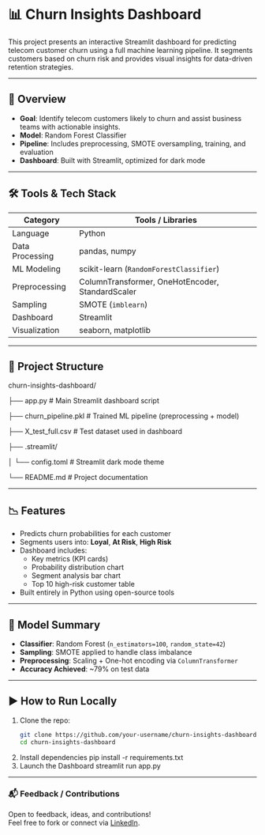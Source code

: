 # 📊 Churn Insights Dashboard

This project presents an interactive Streamlit dashboard for predicting telecom customer churn using a full machine learning pipeline. It segments customers based on churn risk and provides visual insights for data-driven retention strategies.

---

## 🚀 Overview

- **Goal**: Identify telecom customers likely to churn and assist business teams with actionable insights.
- **Model**: Random Forest Classifier
- **Pipeline**: Includes preprocessing, SMOTE oversampling, training, and evaluation
- **Dashboard**: Built with Streamlit, optimized for dark mode

---

## 🛠 Tools & Tech Stack

| Category          | Tools / Libraries                               |
|-------------------|--------------------------------------------------|
| Language          | Python                                           |
| Data Processing   | pandas, numpy                                    |
| ML Modeling       | scikit-learn (`RandomForestClassifier`)         |
| Preprocessing     | ColumnTransformer, OneHotEncoder, StandardScaler |
| Sampling          | SMOTE (`imblearn`)                               |
| Dashboard         | Streamlit                                        |
| Visualization     | seaborn, matplotlib                              |

---


## 📁 Project Structure

churn-insights-dashboard/

├── app.py # Main Streamlit dashboard script

├── churn_pipeline.pkl # Trained ML pipeline (preprocessing + model)

├── X_test_full.csv # Test dataset used in dashboard

├── .streamlit/

│ └── config.toml # Streamlit dark mode theme

└── README.md # Project documentation



---

## 📉 Features

- Predicts churn probabilities for each customer
- Segments users into: **Loyal**, **At Risk**, **High Risk**
- Dashboard includes:
  - Key metrics (KPI cards)
  - Probability distribution chart
  - Segment analysis bar chart
  - Top 10 high-risk customer table
- Built entirely in Python using open-source tools

---

## 📌 Model Summary

- **Classifier**: Random Forest (`n_estimators=100`, `random_state=42`)  
- **Sampling**: SMOTE applied to handle class imbalance  
- **Preprocessing**: Scaling + One-hot encoding via `ColumnTransformer`  
- **Accuracy Achieved**: ~79% on test data

---

## ▶️ How to Run Locally

1. Clone the repo:
   ```bash
   git clone https://github.com/your-username/churn-insights-dashboard.git
   cd churn-insights-dashboard
2. Install dependencies
    pip install -r requirements.txt
3. Launch the Dashboard
   streamlit run app.py

---

### 📬 Feedback / Contributions

Open to feedback, ideas, and contributions!  
Feel free to fork or connect via [LinkedIn](https://www.linkedin.com/in/suhelsheik10/).
